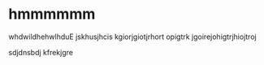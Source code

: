 # hmmmmmm
whdwildhehwlhduE
jskhusjhcis
kgiorjgiotjrhort
opigtrk
jgoirejohigtrjhiojtroj

sdjdnsbdj
kfrekjgre
